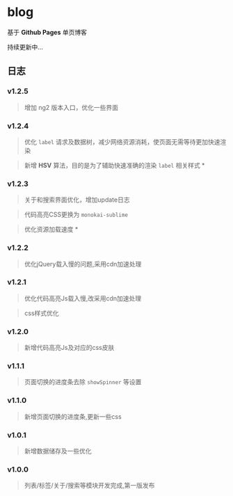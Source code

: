 # blog

基于 **Github Pages** 单页博客

持续更新中...

## 日志

### v1.2.5

> 增加 ng2 版本入口，优化一些界面

### v1.2.4

> 优化 `label` 请求及数据树，减少网络资源消耗，使页面无需等待更加快速渲染

> 新增 **HSV** 算法，目的是为了辅助快速准确的渲染 `label` 相关样式 *

### v1.2.3

> 关于和搜索界面优化，增加update日志

> 代码高亮CSS更换为 `monokai-sublime`

> 优化资源加载速度 *

### v1.2.2

> 优化jQuery载入慢的问题,采用cdn加速处理

### v1.2.1

> 优化代码高亮Js载入慢,改采用cdn加速处理

> css样式优化

### v1.2.0

> 新增代码高亮Js及对应的css皮肤

### v1.1.1

> 页面切换的进度条去除 `showSpinner` 等设置

### v1.1.0

> 新增页面切换的进度条,更新一些css

### v1.0.1

> 新增数据储存及一些优化

### v1.0.0

> 列表/标签/关于/搜索等模块开发完成,第一版发布